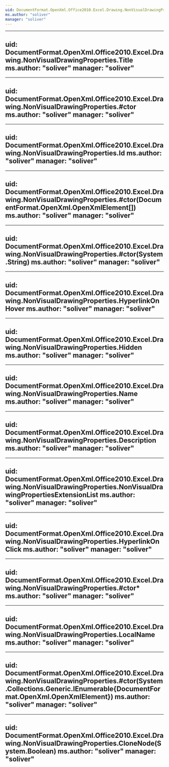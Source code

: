 ```yaml
---
uid: DocumentFormat.OpenXml.Office2010.Excel.Drawing.NonVisualDrawingProperties
ms.author: "soliver"
manager: "soliver"
---
```


---
uid: DocumentFormat.OpenXml.Office2010.Excel.Drawing.NonVisualDrawingProperties.Title
ms.author: "soliver"
manager: "soliver"
---

---
uid: DocumentFormat.OpenXml.Office2010.Excel.Drawing.NonVisualDrawingProperties.#ctor
ms.author: "soliver"
manager: "soliver"
---

---
uid: DocumentFormat.OpenXml.Office2010.Excel.Drawing.NonVisualDrawingProperties.Id
ms.author: "soliver"
manager: "soliver"
---

---
uid: DocumentFormat.OpenXml.Office2010.Excel.Drawing.NonVisualDrawingProperties.#ctor(DocumentFormat.OpenXml.OpenXmlElement[])
ms.author: "soliver"
manager: "soliver"
---

---
uid: DocumentFormat.OpenXml.Office2010.Excel.Drawing.NonVisualDrawingProperties.#ctor(System.String)
ms.author: "soliver"
manager: "soliver"
---

---
uid: DocumentFormat.OpenXml.Office2010.Excel.Drawing.NonVisualDrawingProperties.HyperlinkOnHover
ms.author: "soliver"
manager: "soliver"
---

---
uid: DocumentFormat.OpenXml.Office2010.Excel.Drawing.NonVisualDrawingProperties.Hidden
ms.author: "soliver"
manager: "soliver"
---

---
uid: DocumentFormat.OpenXml.Office2010.Excel.Drawing.NonVisualDrawingProperties.Name
ms.author: "soliver"
manager: "soliver"
---

---
uid: DocumentFormat.OpenXml.Office2010.Excel.Drawing.NonVisualDrawingProperties.Description
ms.author: "soliver"
manager: "soliver"
---

---
uid: DocumentFormat.OpenXml.Office2010.Excel.Drawing.NonVisualDrawingProperties.NonVisualDrawingPropertiesExtensionList
ms.author: "soliver"
manager: "soliver"
---

---
uid: DocumentFormat.OpenXml.Office2010.Excel.Drawing.NonVisualDrawingProperties.HyperlinkOnClick
ms.author: "soliver"
manager: "soliver"
---

---
uid: DocumentFormat.OpenXml.Office2010.Excel.Drawing.NonVisualDrawingProperties.#ctor*
ms.author: "soliver"
manager: "soliver"
---

---
uid: DocumentFormat.OpenXml.Office2010.Excel.Drawing.NonVisualDrawingProperties.LocalName
ms.author: "soliver"
manager: "soliver"
---

---
uid: DocumentFormat.OpenXml.Office2010.Excel.Drawing.NonVisualDrawingProperties.#ctor(System.Collections.Generic.IEnumerable{DocumentFormat.OpenXml.OpenXmlElement})
ms.author: "soliver"
manager: "soliver"
---

---
uid: DocumentFormat.OpenXml.Office2010.Excel.Drawing.NonVisualDrawingProperties.CloneNode(System.Boolean)
ms.author: "soliver"
manager: "soliver"
---
